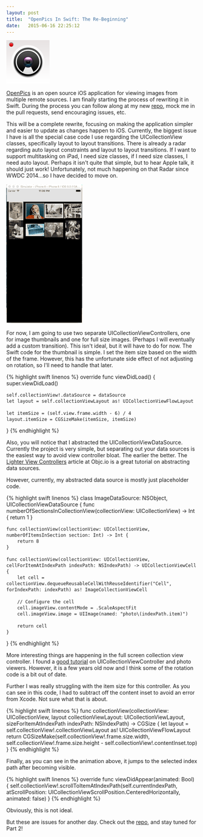 ```yaml
---
layout: post
title:  "OpenPics In Swift: The Re-Beginning"
date:   2015-06-16 22:25:12
---
```


![openpics](/assets/openpics/openpics_icon.png)

[OpenPics](https://github.com/pj4533/OpenPics) is an open source iOS application for viewing images from multiple remote sources. I am finally starting the process of rewriting it in Swift.  During the process you can follow along at my new [repo](https://github.com/pj4533/OpenPicsSwift), mock me in the pull requests, send encouraging issues, etc.

This will be a complete rewrite, focusing on making the application simpler and easier to update as changes happen to iOS.  Currently, the biggest issue I have is all the special case code I use regarding the UICollectionView classes, specifically layout to layout transitions.  There is already a radar regarding auto layout constraints and layout to layout transitions.  If I want to support multitasking on iPad, I need size classes, if I need size classes, I need auto layout.  Perhaps it isn't quite that simple, but to hear Apple talk, it should just work!  Unfortunately, not much happening on that Radar since WWDC 2014...so I have decided to move on.  

![openpics1](/assets/openpics/openpics_part1.gif)

For now, I am going to use two separate UICollectionViewControllers, one for image thumbnails and one for full size images.  (Perhaps I will eventually add a custom transition).  This isn't ideal, but it will have to do for now. The Swift code for the thumbnail is simple. I set the item size based on the width of the frame.  However, this has the unfortunate side effect of not adjusting on rotation, so I'll need to handle that later.

{% highlight swift linenos %}
override func viewDidLoad() {
    super.viewDidLoad()

    self.collectionView!.dataSource = dataSource
    let layout = self.collectionViewLayout as! UICollectionViewFlowLayout
    
    let itemSize = (self.view.frame.width - 6) / 4
    layout.itemSize = CGSizeMake(itemSize, itemSize)
}
{% endhighlight %}

Also, you will notice that I abstracted the UICollectionViewDataSource.  Currently the project is very simple, but separating out your data sources is the easiest way to avoid view controller bloat.  The earlier the better.  The [Lighter View Controllers](http://www.objc.io/issues/1-view-controllers/lighter-view-controllers/) article at Objc.io is a great tutorial on abstracting data sources.

However, currently, my abstracted data source is mostly just placeholder code.

{% highlight swift linenos %}
class ImageDataSource: NSObject, UICollectionViewDataSource {
    func numberOfSectionsInCollectionView(collectionView: UICollectionView) -> Int {
        return 1
    }
    
    func collectionView(collectionView: UICollectionView, numberOfItemsInSection section: Int) -> Int {
        return 8
    }
    
    func collectionView(collectionView: UICollectionView, cellForItemAtIndexPath indexPath: NSIndexPath) -> UICollectionViewCell {
        let cell = collectionView.dequeueReusableCellWithReuseIdentifier("Cell", forIndexPath: indexPath) as! ImageCollectionViewCell
        
        // Configure the cell
        cell.imageView.contentMode = .ScaleAspectFit
        cell.imageView.image = UIImage(named: "photo\(indexPath.item)")
        
        return cell
    }
}
{% endhighlight %}

More interesting things are happening in the full screen collection view controller.  I found a [good tutorial](http://adoptioncurve.net/archives/2013/04/creating-a-paged-photo-gallery-with-a-uicollectionview/) on UICollectionViewController and photo viewers.  However, it is a few years old now and I think some of the rotation code is a bit out of date.

Further I was really struggling with the item size for this controller.  As you can see in this code, I had to subtract off the content inset to avoid an error from Xcode.  Not sure what that is about.

{% highlight swift linenos %}
func collectionView(collectionView: UICollectionView, layout collectionViewLayout: UICollectionViewLayout, sizeForItemAtIndexPath indexPath: NSIndexPath) -> CGSize {
    let layout = self.collectionView!.collectionViewLayout as! UICollectionViewFlowLayout
    return CGSizeMake(self.collectionView!.frame.size.width, self.collectionView!.frame.size.height - self.collectionView!.contentInset.top) 
}
{% endhighlight %}

Finally, as you can see in the animation above, it jumps to the selected index path after becoming visible.

{% highlight swift linenos %}
override func viewDidAppear(animated: Bool) {
    self.collectionView!.scrollToItemAtIndexPath(self.currentIndexPath, atScrollPosition: UICollectionViewScrollPosition.CenteredHorizontally, animated: false)
}
{% endhighlight %}

Obviously, this is not ideal.

But these are issues for another day.  Check out the [repo](https://github.com/pj4533/OpenPicsSwift), and stay tuned for Part 2!

